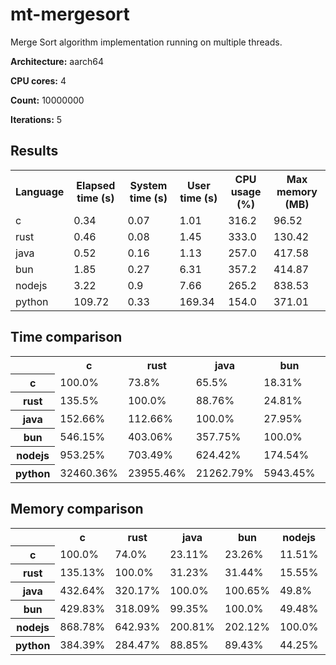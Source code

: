 # mt-mergesort

Merge Sort algorithm implementation running on multiple threads.

**Architecture:** aarch64

**CPU cores:** 4

**Count:** 10000000

**Iterations:** 5

## Results

<table>
  <tr>
    <th>Language</th>
    <th>Elapsed time (s)</th>
    <th>System time (s)</th>
    <th>User time (s)</th>
    <th>CPU usage (%)</th>
    <th>Max memory (MB)</th>
  </tr>
  <tr>
    <td>c</td>
    <td>0.34</td>
    <td>0.07</td>
    <td>1.01</td>
    <td>316.2</td>
    <td>96.52</td>
  </tr>
  <tr>
    <td>rust</td>
    <td>0.46</td>
    <td>0.08</td>
    <td>1.45</td>
    <td>333.0</td>
    <td>130.42</td>
  </tr>
  <tr>
    <td>java</td>
    <td>0.52</td>
    <td>0.16</td>
    <td>1.13</td>
    <td>257.0</td>
    <td>417.58</td>
  </tr>
  <tr>
    <td>bun</td>
    <td>1.85</td>
    <td>0.27</td>
    <td>6.31</td>
    <td>357.2</td>
    <td>414.87</td>
  </tr>
  <tr>
    <td>nodejs</td>
    <td>3.22</td>
    <td>0.9</td>
    <td>7.66</td>
    <td>265.2</td>
    <td>838.53</td>
  </tr>
  <tr>
    <td>python</td>
    <td>109.72</td>
    <td>0.33</td>
    <td>169.34</td>
    <td>154.0</td>
    <td>371.01</td>
  </tr>
</table>

## Time comparison

<table>
  <tr>
    <th></th>
    <th>c</th>
    <th>rust</th>
    <th>java</th>
    <th>bun</th>
    <th>nodejs</th>
    <th>python</th>
  </tr>
  <tr>
    <th>c</th>
    <td>100.0%</td>
    <td>73.8%</td>
    <td>65.5%</td>
    <td>18.31%</td>
    <td>10.49%</td>
    <td>0.31%</td>
  </tr>
  <tr>
    <th>rust</th>
    <td>135.5%</td>
    <td>100.0%</td>
    <td>88.76%</td>
    <td>24.81%</td>
    <td>14.21%</td>
    <td>0.42%</td>
  </tr>
  <tr>
    <th>java</th>
    <td>152.66%</td>
    <td>112.66%</td>
    <td>100.0%</td>
    <td>27.95%</td>
    <td>16.01%</td>
    <td>0.47%</td>
  </tr>
  <tr>
    <th>bun</th>
    <td>546.15%</td>
    <td>403.06%</td>
    <td>357.75%</td>
    <td>100.0%</td>
    <td>57.29%</td>
    <td>1.68%</td>
  </tr>
  <tr>
    <th>nodejs</th>
    <td>953.25%</td>
    <td>703.49%</td>
    <td>624.42%</td>
    <td>174.54%</td>
    <td>100.0%</td>
    <td>2.94%</td>
  </tr>
  <tr>
    <th>python</th>
    <td>32460.36%</td>
    <td>23955.46%</td>
    <td>21262.79%</td>
    <td>5943.45%</td>
    <td>3405.21%</td>
    <td>100.0%</td>
  </tr>
</table>

## Memory comparison

<table>
  <tr>
    <th></th>
    <th>c</th>
    <th>rust</th>
    <th>java</th>
    <th>bun</th>
    <th>nodejs</th>
    <th>python</th>
  </tr>
  <tr>
    <th>c</th>
    <td>100.0%</td>
    <td>74.0%</td>
    <td>23.11%</td>
    <td>23.26%</td>
    <td>11.51%</td>
    <td>26.01%</td>
  </tr>
  <tr>
    <th>rust</th>
    <td>135.13%</td>
    <td>100.0%</td>
    <td>31.23%</td>
    <td>31.44%</td>
    <td>15.55%</td>
    <td>35.15%</td>
  </tr>
  <tr>
    <th>java</th>
    <td>432.64%</td>
    <td>320.17%</td>
    <td>100.0%</td>
    <td>100.65%</td>
    <td>49.8%</td>
    <td>112.55%</td>
  </tr>
  <tr>
    <th>bun</th>
    <td>429.83%</td>
    <td>318.09%</td>
    <td>99.35%</td>
    <td>100.0%</td>
    <td>49.48%</td>
    <td>111.82%</td>
  </tr>
  <tr>
    <th>nodejs</th>
    <td>868.78%</td>
    <td>642.93%</td>
    <td>200.81%</td>
    <td>202.12%</td>
    <td>100.0%</td>
    <td>226.01%</td>
  </tr>
  <tr>
    <th>python</th>
    <td>384.39%</td>
    <td>284.47%</td>
    <td>88.85%</td>
    <td>89.43%</td>
    <td>44.25%</td>
    <td>100.0%</td>
  </tr>
</table>
